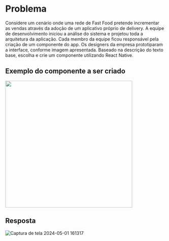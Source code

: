 # Problema
Considere um cenário onde uma rede de Fast Food pretende incrementar as
vendas através da adoção de um aplicativo próprio de delivery. A equipe de
desenvolvimento iniciou a análise do sistema e projetou toda a arquitetura da
aplicação. Cada membro da equipe ficou responsável pela criação de um
componente do app. Os designers da empresa prototiparam a interface, conforme
imagem apresentada.
Baseado na descrição do texto base, escolha e crie um componente utilizando
React Native.

## Exemplo do componente a ser criado
<img src="https://github.com/nicolyjjang/PTI-PDM/assets/107158277/07cb327b-5ecb-4805-b6eb-3d19999c1354" width="400px">

## Resposta
![Captura de tela 2024-05-01 161317](https://github.com/nicolyjjang/PTI-PDM/assets/107158277/6f56accd-216a-4342-a00a-e63162dacc95)
